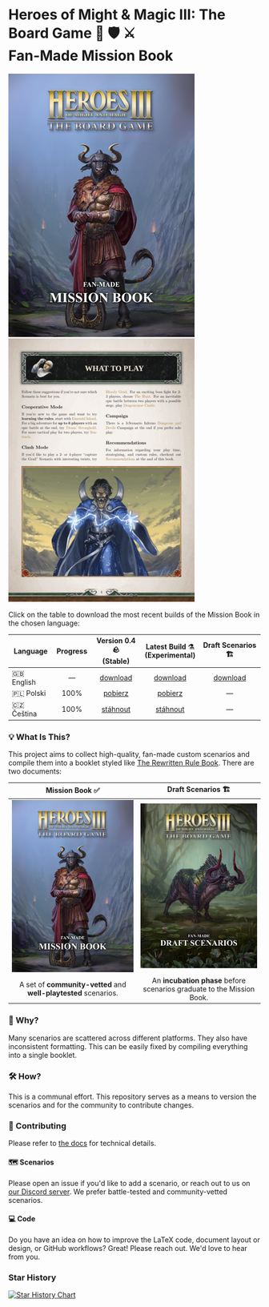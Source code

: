 # Heroes of Might & Magic III: The Board Game 🐴 🛡️ ⚔️️<br>Fan-Made Mission Book

[![](assets/github/title-page-small.png)](https://raw.githubusercontent.com/qwrtln/Homm3BG-mission-book-build-artifacts/en/main_en.pdf)[![](assets/github/content-small.gif)](https://raw.githubusercontent.com/qwrtln/Homm3BG-mission-book-build-artifacts/en/main_en.pdf)

Click on the table to download the most recent builds of the Mission Book in the chosen language:

<table>
    <thead>
        <tr>
            <th>Language</th>
            <th align="center">Progress</th>
            <th align="center">Version 0.4 🪨<br>(Stable)</th>
            <th align="center">Latest Build ⚗️<br>(Experimental)</th>
            <th align="center">Draft Scenarios 🏗️</th>
        </tr>
    </thead>
    <tbody>
        <tr>
            <td>🇬🇧 English</td>
            <td align="center">—</td>
            <td align="center"><a href="https://github.com/qwrtln/Homm3BG-mission-book/releases/download/v0.4/Heroes3_English_Fan_Made_Mission_Book_0_4.pdf">download</a></td>
            <td align="center">️<a href="https://raw.githubusercontent.com/qwrtln/Homm3BG-mission-book-build-artifacts/en/main_en.pdf">download</a></td>
            <td align="center">️<a href="https://raw.githubusercontent.com/qwrtln/Homm3BG-mission-book-build-artifacts/drafts/drafts.pdf">download</a></td>
        </tr>
        <tr>
            <td>🇵🇱 Polski</td>
            <td align="center">100%</td>
            <td align="center"><a href="https://github.com/qwrtln/Homm3BG-mission-book/releases/download/v0.4/Heroes3_Polski_Fan_Made_Mission_Book_0_4.pdf">pobierz</a></td>
            <td align="center"><a href="https://raw.githubusercontent.com/qwrtln/Homm3BG-mission-book-build-artifacts/pl/main_pl.pdf">️pobierz</a></td>
            <td align="center">—</td>
        </tr>
        <tr>
            <td>🇨🇿 Čeština</td>
            <td align="center">100%</td>
            <td align="center"><a href="https://github.com/qwrtln/Homm3BG-mission-book/releases/download/v0.4/Heroes3_Cestina_Fan_Made_Mission_Book_0_4.pdf">stáhnout</a></td>
            <td align="center"><a href="https://raw.githubusercontent.com/qwrtln/Homm3BG-mission-book-build-artifacts/cs/main_cs.pdf">stáhnout</a></td>
            <td align="center">—</td>
        </tr>
    </tbody>
</table>

### 💡 What Is This?

This project aims to collect high-quality, fan-made custom scenarios and compile them into a booklet styled like [The Rewritten Rule Book](https://github.com/Heegu-sama/Homm3BG).
There are two documents:

|Mission Book ✅|Draft Scenarios 🏗️|
|:-------------:|:----------------:|
| [![image](docs/assets/mission-book-title.png)](https://raw.githubusercontent.com/qwrtln/Homm3BG-mission-book-build-artifacts/en/main_en.pdf) | [![image](docs/assets/draft-scenarios-title.png)](https://raw.githubusercontent.com/qwrtln/Homm3BG-mission-book-build-artifacts/drafts/drafts.pdf) |
| A set of **community-vetted** and **well-playtested** scenarios. | An **incubation phase** before scenarios graduate to the Mission Book. |

### 🤔 Why?

Many scenarios are scattered across different platforms.
They also have inconsistent formatting.
This can be easily fixed by compiling everything into a single booklet.

### 🛠️ How?

This is a communal effort.
This repository serves as a means to version the scenarios and for the community to contribute changes.

### 💪 Contributing

Please refer to [the docs](https://qwrtln.github.io/Homm3BG-mission-book/) for technical details.

#### 🗺️ Scenarios

Please open an issue if you'd like to add a scenario, or reach out to us on [our Discord server](https://discord.gg/Y4uM9pPWF6).
We prefer battle-tested and community-vetted scenarios.

#### 💻 Code

Do you have an idea on how to improve the LaTeX code, document layout or design, or GitHub workflows?
Great! Please reach out. We'd love to hear from you.

### Star History

[![Star History Chart](https://api.star-history.com/svg?repos=qwrtln/Homm3BG-mission-book&type=Date&branch=master)](https://star-history.com/#qwrtln/Homm3BG-mission-book&Date)
